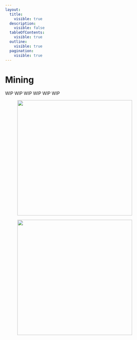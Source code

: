 ```yaml
---
layout:
  title:
    visible: true
  description:
    visible: false
  tableOfContents:
    visible: true
  outline:
    visible: true
  pagination:
    visible: true
---
```


# Mining

WIP WIP WIP WIP WIP WIP

<div>

<figure><img src="../../../../../.gitbook/assets/mining_job1.jpg" alt="" width="375"><figcaption></figcaption></figure>

 

<figure><img src="../../../../../.gitbook/assets/mining_job2.jpg" alt="" width="375"><figcaption></figcaption></figure>

</div>
